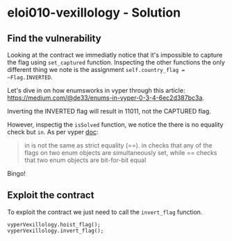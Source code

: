 # eloi010-vexillology - Solution

## Find the vulnerability

Looking at the contract we immediatly notice that it's impossible to capture the flag using `set_captured` function. Inspecting the other functions the only different thing we note is the assignment `self.country_flag = ~Flag.INVERTED`.

Let's dive in on how enumsworks in vyper through this article: https://medium.com/@de33/enums-in-vyper-0-3-4-6ec2d387bc3a.

Inverting the INVERTED flag will result in 11011, not the CAPTURED flag.

However, inspectig the `isSolved` function, we notice the there is no equality check but `in`. As per vyper [doc](https://docs.vyperlang.org/en/stable/types.html?highlight=enums#enums):

> in is not the same as strict equality (==). in checks that any of the flags on two enum objects are simultaneously set, while == checks that two enum objects are bit-for-bit equal

Bingo!

## Exploit the contract

To exploit the contract we just need to call the `invert_flag` function.

```solidity
vyperVexillology.hoist_flag();
vyperVexillology.invert_flag();
```
